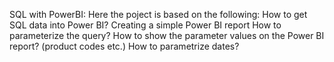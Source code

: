SQL with PowerBI:
Here the poject is based on the following:
How to get SQL data into Power BI?
Creating a simple Power BI report
How to parameterize the query?
How to show the parameter values on the Power BI report? (product codes etc.)
How to parametrize dates?

